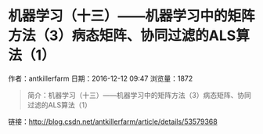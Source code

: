 # 机器学习（十三）——机器学习中的矩阵方法（3）病态矩阵、协同过滤的ALS算法（1）
作者：antkillerfarm
日期：2016-12-12 09:47
浏览量：1872
> 简介：机器学习（十三）——机器学习中的矩阵方法（3）病态矩阵、协同过滤的ALS算法（1）

 链接：http://blog.csdn.net/antkillerfarm/article/details/53579368
